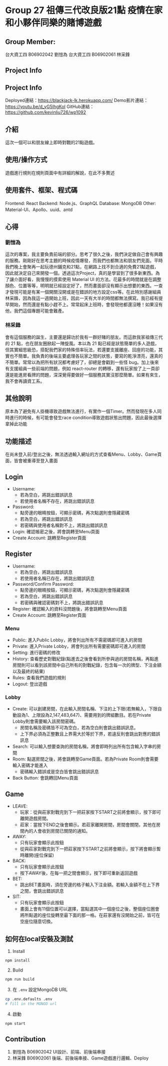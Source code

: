 # Group 27 祖傳三代改良版21點 疫情在家和小夥伴同樂的賭博遊戲
## Group Member:
台大資工四 B06902042 劉愷為
台大資工四 B06902061 林采鋒

## Project Info
## Project Info
Deployed連結：https://blackjack-lk.herokuapp.com/
Demo影片連結：https://youtu.be/d_yG5IhgKoI
GitHub連結：https://github.com/kevinliu726/wp1092

## 介紹
這次一個可以和朋友線上即時對戰的21點遊戲。

## 使用/操作方式
遊戲進行規則在規則頁面中有詳細的解說，在此不多贅述

## 使用套件、框架、程式碼
Frontend: React
Backend: Node.js、GraphQL
Database: MongoDB
Other: Material-UI、Apollo、uuid、antd

## 心得
### 劉愷為
這次的專案，我主要負責前端的部分。思考了很久之後，我們決定做自己會有興趣的服務。剛剛好在思考主題的時候疫情爆發，而我們也都無法和朋友們見面。平時我們晚上會聚再一起玩德州鋪克和21點，在網路上找不到合適的免費21點遊戲，因此就決定自己來開發一個。透過這次Project，真的是學習到了很多新東西。為了讓介面好看，我慢慢的摸索使用 Material UI 的方法。花最多的時間就是在調整顏色、位置等等，明明就已經設定好了，然而畫面卻沒有顯示出想要的東西。一查才發現可能是有某一個開關沒開或是在錯誤的地方設定css等。在此特別感謝組員林采鋒，因為我這一週開始上班，因此一天有大半的時間都無法撰寫。我已經有提早開始，然而還是有點小趕不上。常常起床上班時，會發現他都還沒睡！如果沒有他，我們這個專題可能會難產。

### 林采鋒
會有這個服務的誕生，主要還是歸功於我有一群好賭的朋友。而這款我家祖傳三代的 21 點，也在朋友圈掀起一陣旋風。本以為 21 點已經是狀態簡單的多人遊戲，但其實細思級恐，搭配我們家的特殊倍率玩法，若還要支援離座、回座的功能，其實也不簡單。我負責的後端主要處理各玩家之間的狀態，要寫的乾淨漂亮，還真的不簡單。常常以為把所有狀況都考慮好了，卻總是會戳到一些怪 bug。加上後來有支援組員一些前端的問題，例如 react-router 的轉移，還有玩家按了上一頁卻還是能進房看牌的問題，深深覺得要做好一個服務其實沒那麼簡單。如果有來生，我不會再讀資工系。

## 其他說明
原本為了避免有人掛機導致遊戲無法進行，有實作一個Timer。然而發現在多人同時進行的時候，有可能會發生race condition導致遊戲狀態出問題，因此最後選擇拿掉此功能

## 功能描述
在尚未登入前/登出之後，無法透過輸入網址的方式查看Menu、Lobby、Game頁面，皆會被重導至登入畫面

## Login
- Username:
    - 若為空白，將跳出錯誤訊息
    - 若使用者名稱不存在，將跳出錯誤訊息
- Password:
    - 點旁邊的眼睛按鈕，可顯示密碼，再次點選則會隱藏密碼
    - 若為空白，將跳出錯誤訊息
    - 若密碼與使用者名稱對不上，將跳出錯誤訊息
- Login: 確認帳密之後，將會跳轉至Menu頁面
- Create Account: 跳轉至Register頁面
## Register
- Username:
    - 若為空白，將跳出錯誤訊息
    - 若使用者名稱已存在，將跳出錯誤訊息
- Password/Confirm Password:
    - 點旁邊的眼睛按鈕，可顯示密碼，再次點選則會隱藏密碼
    - 若為空白，將跳出錯誤訊息
    - 若密碼與確認密碼對不上，將跳出錯誤訊息
- Register: 確認輸入的資料沒問題後，將會跳轉至Menu頁面
- Create Account: 跳轉至Register頁面
### Menu
- Public: 進入Public Lobby，將會列出所有不需密碼即可進入的房間
- Private: 進入Private Lobby，將會列出所有需要密碼即可進入的房間
- Setting: 進行密碼的修改
- History: 查看歷史對戰紀錄(點進去之後會看到所參與過的房間名稱，再點進房間則可以看到該房間中自己所有的對戰紀錄，包含每一次的牌型、下注金額以及最終的結果)
- Rules: 查看我們遊戲的規則
- Logout: 登出遊戲
### Lobby
- Create: 可以創建房間，在此輸入房間名稱、下注的上下限(若無輸入，下限自動設為1、上限設為2,147,483,647)、需要用到的牌組數目。若在Private Lobby則會需要輸入該房間密碼。
    - 房間名稱及密碼皆不可為空白，若為空白則會跳出錯誤訊息。
    - 上下界必須為正整數且上界需大於等於下界，若違反則會跳出對應的錯誤訊息
- Search: 可以輸入想要查詢的房間名稱，將會即時列出所有包含輸入字串的房間
- Room: 點選房間之後，將會跳轉至Game頁面。若為Private Room則會需要輸入密碼才能進入
    - 密碼輸入錯誤或是空白皆會跳出錯誤訊息
- Back Button: 會跳轉回Menu頁面

## Game
- LEAVE: 
    - 玩家：從與莊家對戰完到下一把莊家按下START之前將會顯示，按下即可離開遊戲房間。
    - 莊家：當按下END之後會顯示。若莊家離開房間，房間會關閉，其他在房間內的人會收到房間已關閉的通知。
- AWAY: 
    - 只有玩家會顯示此按鈕
    - 從與莊家對戰完到下一把莊家按下START之前將會顯示，按下將會顯示暫時離開(座位保留)
- BACK:
    - 只有玩家會顯示此按鈕 
    - 按下AWAY後，在每一把之間會顯示，按下即可重新返回遊戲
- BET: 
    - 跳出BET畫面時，須在旁邊的格子輸入下注金額。若輸入金額不在上下界之間，會跳出錯誤訊息
- SIT: 
    - 只有玩家會顯示此按鈕 
    - 畫面上會有11個位置可以選擇，當點選其中一個座位之後，整個座位圈會將所點選的座位旋轉至最下面的那一格。在莊家還有沒開始之前，皆可在空座位隨意切換。


## 如何在local安裝及測試

1. Install
``` bash
npm install
```
2. Build
``` bash
npm run build
```
3. 在 `.env` 設定MongoDB URL
  ``` bash
  cp .env.defaults .env
  # fill in the MONGO url
  ```
4. 啟動
```bash
npm start
```


## Contribution
1. 劉愷為 B06902042 UI設計、前端、前後端串接
2. 林采鋒 B06902061 後端、前後端串接、Game遊戲進行邏輯、Deploy
